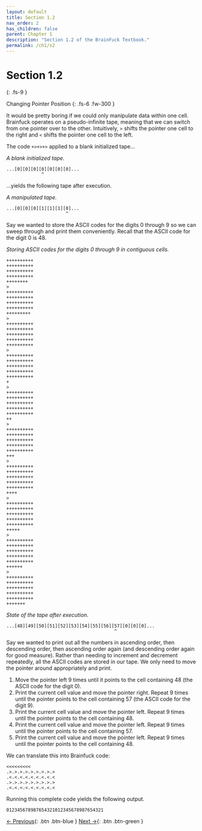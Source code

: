 ```yaml
---
layout: default
title: Section 1.2
nav_order: 2
has_children: false
parent: Chapter 1
description: "Section 1.2 of the BrainFuck Textbook."
permalink: /ch1/s2
---
```


# Section 1.2
{: .fs-9 }

Changing Pointer Position
{: .fs-6 .fw-300 }

It would be pretty boring if we could only manipulate data within one cell. Brainfuck operates on a pseudo-infinite tape, meaning that we can switch from one pointer over to the other. Intuitively, `>` shifts the pointer one cell to the right and `<` shifts the pointer one cell to the left.

The code `+>+>+>` applied to a blank initialized tape...

*A blank initialized tape.*
```
...[0][0][0][0][0][0][0]...
             ^
```

...yields the following tape after execution.

*A manipulated tape.*
```
...[0][0][0][1][1][1][0]...
                      ^
```

Say we wanted to store the ASCII codes for the digits 0 through 9 so we can sweep through and print them conveniently. Recall that the ASCII code for the digit 0 is 48.

*Storing ASCII codes for the digits 0 through 9 in contiguous cells.*
```
++++++++++
++++++++++
++++++++++
++++++++++
++++++++
>
++++++++++
++++++++++
++++++++++
++++++++++
+++++++++
>
++++++++++
++++++++++
++++++++++
++++++++++
++++++++++
>
++++++++++
++++++++++
++++++++++
++++++++++
++++++++++
+
>
++++++++++
++++++++++
++++++++++
++++++++++
++++++++++
++
>
++++++++++
++++++++++
++++++++++
++++++++++
++++++++++
+++
>
++++++++++
++++++++++
++++++++++
++++++++++
++++++++++
++++
>
++++++++++
++++++++++
++++++++++
++++++++++
++++++++++
+++++
>
++++++++++
++++++++++
++++++++++
++++++++++
++++++++++
++++++
>
++++++++++
++++++++++
++++++++++
++++++++++
++++++++++
+++++++
```

*State of the tape after execution.*
```
...[48][49][50][51][52][53][54][55][56][57][0][0][0]...
                                        ^
```

Say we wanted to print out all the numbers in ascending order, then descending order, then ascending order again (and descending order again for good measure). Rather than needing to increment and decrement repeatedly, all the ASCII codes are stored in our tape. We only need to move the pointer around appropriately and print.

1. Move the pointer left 9 times until it points to the cell containing 48 (the ASCII code for the digit 0).
2. Print the current cell value and move the pointer right. Repeat 9 times until the pointer points to the cell containing 57 (the ASCII code for the digit 9).
3. Print the current cell value and move the pointer left. Repeat 9 times until the pointer points to the cell containing 48.
4. Print the current cell value and move the pointer left. Repeat 9 times until the pointer points to the cell containing 57.
5. Print the current cell value and move the pointer left. Repeat 9 times until the pointer points to the cell containing 48.

We can translate this into Brainfuck code:

```
<<<<<<<<<
.>.>.>.>.>.>.>.>.>
.<.<.<.<.<.<.<.<.<
.>.>.>.>.>.>.>.>.>
.<.<.<.<.<.<.<.<.<
```

Running this complete code yields the following output.

```
012345678987654321012345678987654321
```
        


[← Previous](/s1){: .btn .btn-blue }
[Next →](/s3){: .btn .btn-green }

